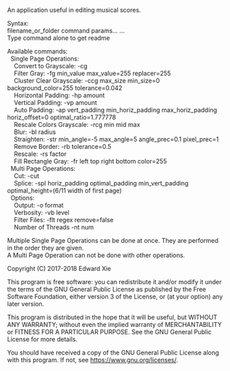 An application useful in editing musical scores.

Syntax:  
filename_or_folder command params... ...  
Type command alone to get readme

Available commands:  
&nbsp;&nbsp;Single Page Operations:  
&nbsp;&nbsp;&nbsp;&nbsp;Convert to Grayscale:     -cg  
&nbsp;&nbsp;&nbsp;&nbsp;Filter Gray:              -fg min_value max_value=255 replacer=255  
&nbsp;&nbsp;&nbsp;&nbsp;Cluster Clear Grayscale:  -ccg max_size min_size=0 background_color=255 tolerance=0.042  
&nbsp;&nbsp;&nbsp;&nbsp;Horizontal Padding:       -hp amount  
&nbsp;&nbsp;&nbsp;&nbsp;Vertical Padding:         -vp amount  
&nbsp;&nbsp;&nbsp;&nbsp;Auto Padding:             -ap vert_padding min_horiz_padding max_horiz_padding horiz_offset=0 optimal_ratio=1.777778  
&nbsp;&nbsp;&nbsp;&nbsp;Rescale Colors Grayscale: -rcg min mid max  
&nbsp;&nbsp;&nbsp;&nbsp;Blur:                     -bl radius  
&nbsp;&nbsp;&nbsp;&nbsp;Straighten:               -str min_angle=-5 max_angle=5 angle_prec=0.1 pixel_prec=1  
&nbsp;&nbsp;&nbsp;&nbsp;Remove Border:            -rb tolerance=0.5  
&nbsp;&nbsp;&nbsp;&nbsp;Rescale:                  -rs factor  
&nbsp;&nbsp;&nbsp;&nbsp;Fill Rectangle Gray:      -fr left top right bottom color=255  
&nbsp;&nbsp;Multi Page Operations:  
&nbsp;&nbsp;&nbsp;&nbsp;Cut:                      -cut  
&nbsp;&nbsp;&nbsp;&nbsp;Splice:                   -spl horiz_padding optimal_padding min_vert_padding optimal_height=(6/11 width of first page)  
&nbsp;&nbsp;Options:  
&nbsp;&nbsp;&nbsp;&nbsp;Output:                   -o format  
&nbsp;&nbsp;&nbsp;&nbsp;Verbosity:                -vb level  
&nbsp;&nbsp;&nbsp;&nbsp;Filter Files:             -flt regex remove=false  
&nbsp;&nbsp;&nbsp;&nbsp;Number of Threads         -nt num
    
Multiple Single Page Operations can be done at once. They are performed in the order they are given.  
A Multi Page Operation can not be done with other operations.


Copyright (C) 2017-2018 Edward Xie

This program is free software: you can redistribute it and/or modify
it under the terms of the GNU General Public License as published by
the Free Software Foundation, either version 3 of the License, or
(at your option) any later version.

This program is distributed in the hope that it will be useful,
but WITHOUT ANY WARRANTY; without even the implied warranty of
MERCHANTABILITY or FITNESS FOR A PARTICULAR PURPOSE.  See the
GNU General Public License for more details.

You should have received a copy of the GNU General Public License
along with this program.  If not, see <https://www.gnu.org/licenses/>.
